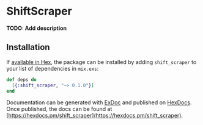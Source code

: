 # ShiftScraper

**TODO: Add description**

## Installation

If [available in Hex](https://hex.pm/docs/publish), the package can be installed
by adding `shift_scraper` to your list of dependencies in `mix.exs`:

```elixir
def deps do
  [{:shift_scraper, "~> 0.1.0"}]
end
```

Documentation can be generated with [ExDoc](https://github.com/elixir-lang/ex_doc)
and published on [HexDocs](https://hexdocs.pm). Once published, the docs can
be found at [https://hexdocs.pm/shift_scraper](https://hexdocs.pm/shift_scraper).

